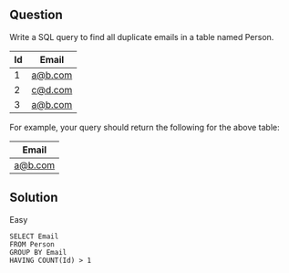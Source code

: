 ## Question

Write a SQL query to find all duplicate emails in a table named Person.

| Id | Email   |
|----|---------|
| 1  | a@b.com |
| 2  | c@d.com |
| 3  | a@b.com |

For example, your query should return the following for the above table:

| Email   |
|---------|
| a@b.com |

## Solution

Easy

```mysql
SELECT Email
FROM Person
GROUP BY Email
HAVING COUNT(Id) > 1
```
